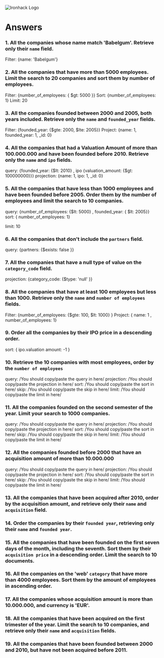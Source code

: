 ![Ironhack Logo](https://i.imgur.com/1QgrNNw.png)

# Answers

### 1. All the companies whose name match 'Babelgum'. Retrieve only their `name` field.
Filter:
{name: 'Babelgum'}

### 2. All the companies that have more than 5000 employees. Limit the search to 20 companies and sort them by **number of employees**.
Filter:
{number_of_employees: { $gt: 5000 }}
Sort:
{number_of_employees: 1}
Limit:
20

### 3. All the companies founded between 2000 and 2005, both years included. Retrieve only the `name` and `founded_year` fields.
Filter:
{founded_year: {$gte: 2000, $lte: 2005}}
Project:
{name: 1, founded_year: 1, _id: 0}

### 4. All the companies that had a Valuation Amount of more than 100.000.000 and have been founded before 2010. Retrieve only the `name` and `ipo` fields.
query: {founded_year: {$lt: 2010} , ipo {valuation_amount: {$gt: 100000000}}}
projection: {name: 1, ipo: 1, _id: 0}


### 5. All the companies that have less than 1000 employees and have been founded before 2005. Order them by the number of employees and limit the search to 10 companies.

query: {number_of_employees: {$lt: 5000} , founded_year: { $lt: 2005}}
sort: { number_of_employees: 1}

limit: 10


### 6. All the companies that don't include the `partners` field.

query: {partners: {$exists: false }}


### 7. All the companies that have a null type of value on the `category_code` field.

projection: {category_code: {$type: 'null' }}

### 8. All the companies that have at least 100 employees but less than 1000. Retrieve only the `name` and `number of employees` fields.
Filter:
{number_of_employees: {$gte: 100, $lt: 1000} }
Project:
{ name: 1 , number_of_employees: 1}

### 9. Order all the companies by their IPO price in a descending order.
sort: { ipo.valuation amount: -1 }


### 10. Retrieve the 10 companies with most employees, order by the `number of employees`
query: /You should copy/paste the query in here/
projection: /You should copy/paste the projection in here/
sort: /You should copy/paste the sort in here/
skip: /You should copy/paste the skip in here/
limit: /You should copy/paste the limit in here/

### 11. All the companies founded on the second semester of the year. Limit your search to 1000 companies.
query: /You should copy/paste the query in here/
projection: /You should copy/paste the projection in here/
sort: /You should copy/paste the sort in here/
skip: /You should copy/paste the skip in here/
limit: /You should copy/paste the limit in here/

### 12. All the companies founded before 2000 that have an acquisition amount of more than 10.000.000
query: /You should copy/paste the query in here/
projection: /You should copy/paste the projection in here/
sort: /You should copy/paste the sort in here/
skip: /You should copy/paste the skip in here/
limit: /You should copy/paste the limit in here/

### 13. All the companies that have been acquired after 2010, order by the acquisition amount, and retrieve only their `name` and `acquisition` field.

<!-- Your Code Goes Here -->

### 14. Order the companies by their `founded year`, retrieving only their `name` and `founded year`.

<!-- Your Code Goes Here -->

### 15. All the companies that have been founded on the first seven days of the month, including the seventh. Sort them by their `acquisition price` in a descending order. Limit the search to 10 documents.

<!-- Your Code Goes Here -->

### 16. All the companies on the 'web' `category` that have more than 4000 employees. Sort them by the amount of employees in ascending order.

<!-- Your Code Goes Here -->

### 17. All the companies whose acquisition amount is more than 10.000.000, and currency is 'EUR'.

<!-- Your Code Goes Here -->

### 18. All the companies that have been acquired on the first trimester of the year. Limit the search to 10 companies, and retrieve only their `name` and `acquisition` fields.

<!-- Your Code Goes Here -->

### 19. All the companies that have been founded between 2000 and 2010, but have not been acquired before 2011.

<!-- Your Code Goes Here -->

